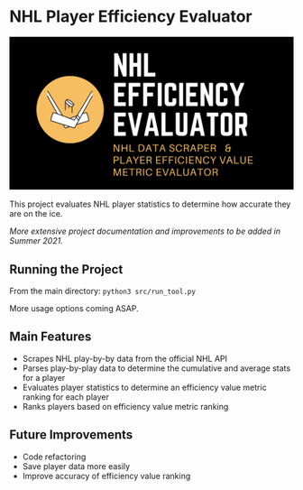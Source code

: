 # NHL Player Efficiency Evaluator

![Project Logo](resources/images/nhlEfficiencyEval.png)

This project evaluates NHL player statistics to determine how accurate they are on the ice.

*More extensive project documentation and improvements to be added in Summer 2021.*

## Running the Project

From the main directory: `python3 src/run_tool.py`

More usage options coming ASAP.

## Main Features
- Scrapes NHL play-by-by data from the official NHL API
- Parses play-by-play data to determine the cumulative and average stats for a player
- Evaluates player statistics to determine an efficiency value metric ranking for each player
- Ranks players based on efficiency value metric ranking

## Future Improvements
- Code refactoring
- Save player data more easily
- Improve accuracy of efficiency value ranking

